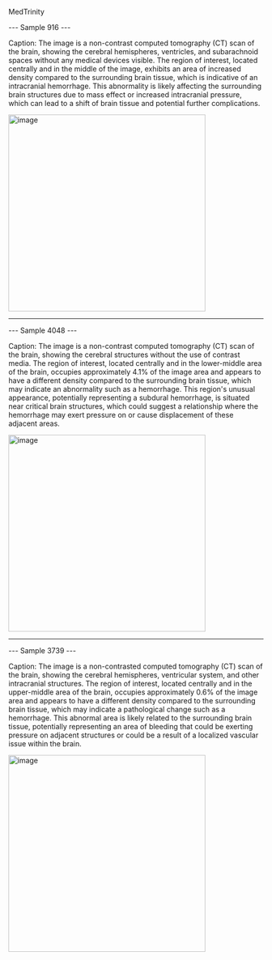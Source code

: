 MedTrinity

--- Sample 916 ---

Caption: The image is a non-contrast computed tomography (CT) scan of the brain, showing the cerebral hemispheres, ventricles, and subarachnoid spaces without any medical devices visible. The region of interest, located centrally and in the middle of the image, exhibits an area of increased density compared to the surrounding brain tissue, which is indicative of an intracranial hemorrhage. This abnormality is likely affecting the surrounding brain structures due to mass effect or increased intracranial pressure, which can lead to a shift of brain tissue and potential further complications.

<img width="389" height="389" alt="image" src="https://github.com/user-attachments/assets/87a29974-aed0-46c7-a9da-0d4a650f61e1" />

----------

--- Sample 4048 ---

Caption: The image is a non-contrast computed tomography (CT) scan of the brain, showing the cerebral structures without the use of contrast media. The region of interest, located centrally and in the lower-middle area of the brain, occupies approximately 4.1% of the image area and appears to have a different density compared to the surrounding brain tissue, which may indicate an abnormality such as a hemorrhage. This region's unusual appearance, potentially representing a subdural hemorrhage, is situated near critical brain structures, which could suggest a relationship where the hemorrhage may exert pressure on or cause displacement of these adjacent areas.

<img width="389" height="389" alt="image" src="https://github.com/user-attachments/assets/62ab753e-bca1-45b9-aa9d-4cb1b27d8dd6" />

----------

--- Sample 3739 ---

Caption: The image is a non-contrasted computed tomography (CT) scan of the brain, showing the cerebral hemispheres, ventricular system, and other intracranial structures. The region of interest, located centrally and in the upper-middle area of the brain, occupies approximately 0.6% of the image area and appears to have a different density compared to the surrounding brain tissue, which may indicate a pathological change such as a hemorrhage. This abnormal area is likely related to the surrounding brain tissue, potentially representing an area of bleeding that could be exerting pressure on adjacent structures or could be a result of a localized vascular issue within the brain.

<img width="389" height="389" alt="image" src="https://github.com/user-attachments/assets/1606eaee-c008-4b2a-94dd-839ddf57549e" />
